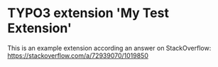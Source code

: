 # TYPO3 extension 'My Test Extension'

This is an example extension according an answer on StackOverflow: https://stackoverflow.com/a/72939070/1019850
